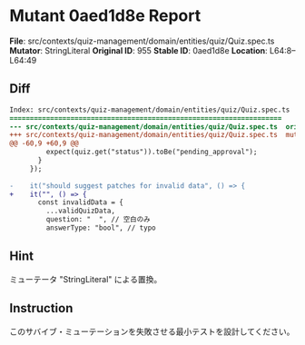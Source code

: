# Mutant 0aed1d8e Report

**File**: src/contexts/quiz-management/domain/entities/quiz/Quiz.spec.ts
**Mutator**: StringLiteral
**Original ID**: 955
**Stable ID**: 0aed1d8e
**Location**: L64:8–L64:49

## Diff

```diff
Index: src/contexts/quiz-management/domain/entities/quiz/Quiz.spec.ts
===================================================================
--- src/contexts/quiz-management/domain/entities/quiz/Quiz.spec.ts	original
+++ src/contexts/quiz-management/domain/entities/quiz/Quiz.spec.ts	mutated #955
@@ -60,9 +60,9 @@
         expect(quiz.get("status")).toBe("pending_approval");
       }
     });
 
-    it("should suggest patches for invalid data", () => {
+    it("", () => {
       const invalidData = {
         ...validQuizData,
         question: "  ", // 空白のみ
         answerType: "bool", // typo
```

## Hint

ミューテータ "StringLiteral" による置換。

## Instruction

このサバイブ・ミューテーションを失敗させる最小テストを設計してください。
